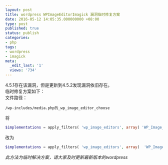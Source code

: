 ```yaml
---
layout: post
title: wordpress WPImageEditorImagick 漏洞临时修复方案
date: 2016-05-12 14:05:35.000000000 +08:00
type: post
published: true
status: publish
categories:
- php
tags:
- wordpress
- imagick
meta:
  _edit_last: '1'
  views: '734'
---
```

4.5.1存在该漏洞，但是更新到4.5.2发现漏洞依旧存在。   
临时修复方案如下：   
文件路径：

```
/wp-includes/media.php的_wp_image_editor_choose
```

将

```php
$implementations = apply_filters( 'wp_image_editors', array( 'WP_Image_Editor_Imagick' ,'WP_Image_Editor_GD' ) );
```

改为

```php
$implementations = apply_filters( 'wp_image_editors', array(  'WP_Image_Editor_GD', 'WP_Image_Editor_Imagick' ) );
```

*此方法为临时解决方案，请大家及时更新最新版本的wordpress*